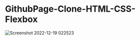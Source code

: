 # GithubPage-Clone-HTML-CSS-Flexbox
![Screenshot 2022-12-19 022523](https://user-images.githubusercontent.com/116777348/213202874-2df9bc56-2727-465e-90b0-61bf4e405c78.png)
